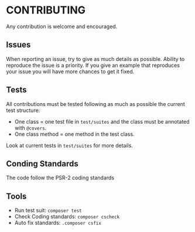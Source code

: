CONTRIBUTING
============

Any contribution is welcome and encouraged.

Issues
------

When reporting an issue, try to give as much details as possible. Ability to reproduce the issue is a priority.
If you give an example that reproduces your issue you will have more chances to get it fixed.

Tests
-----

All contributions must be tested following as much as possible the current test structure:
- One class = one test file in ``test/suites`` and the class must be annotated with ``@covers``.
- One class method = one method in the test class.

Look at current tests in ``test/suites`` for more details.

Conding Standards
-----------------

The code follow the PSR-2 coding standards

Tools
-----

- Run test suit: ``composer test``
- Check Coding standards: ``composer cscheck``
- Auto fix standards: ``.composer csfix``
